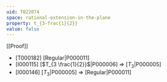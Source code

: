 ```yaml
---
uid: T022074
space: rational-extension-in-the-plane
property: t_{3-frac{1}{2}}
value: false
---
```

[[Proof]]

* [T000182] [Regular|P000011]
* [I000115] [$T_{3 \frac{1}{2}}$|P000006] => [$T_3$|P000005]
* [I000146] [$T_3$|P000005] => [Regular|P000011]

